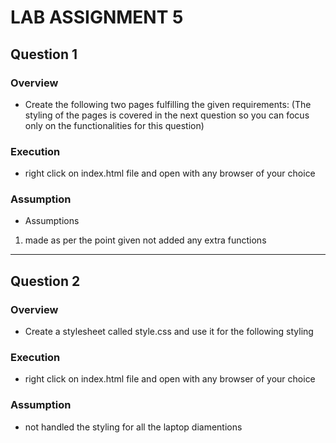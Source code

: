 # LAB ASSIGNMENT 5

## Question 1
### Overview
-  Create the following two pages fulfilling the given requirements:
(The styling of the pages is covered in the next question so you can focus only on
the functionalities for this question)


### Execution
- right click on index.html file and open with any browser of your choice

### Assumption
- Assumptions

1. made as per the point given not added any extra functions

***
## Question 2
### Overview
-  Create a stylesheet called style.css and use it for the following styling


### Execution
- right click on index.html file and open with any browser of your choice

### Assumption
- not handled the styling for all the laptop diamentions

